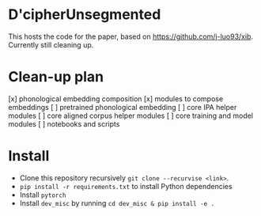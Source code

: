 # D'cipherUnsegmented
This hosts the code for the paper, based on https://github.com/j-luo93/xib. Currently still cleaning up.

# Clean-up plan
[x] phonological embedding composition 
[x] modules to compose embeddings
[ ] pretrained phonological embedding
[ ] core IPA helper modules
[ ] core aligned corpus helper modules
[ ] core training and model modules
[ ] notebooks and scripts

# Install
* Clone this repository recursively `git clone --recurvise <link>`.
* `pip install -r requirements.txt` to install Python dependencies
* Install `pytorch`
* Install `dev_misc` by running `cd dev_misc & pip install -e .`
